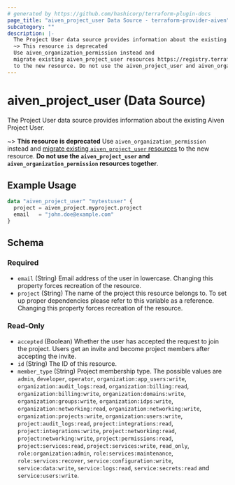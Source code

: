 ```yaml
---
# generated by https://github.com/hashicorp/terraform-plugin-docs
page_title: "aiven_project_user Data Source - terraform-provider-aiven"
subcategory: ""
description: |-
  The Project User data source provides information about the existing Aiven Project User.
  ~> This resource is deprecated
  Use aiven_organization_permission instead and
  migrate existing aiven_project_user resources https://registry.terraform.io/providers/aiven/aiven/latest/docs/guides/update-deprecated-resources
  to the new resource. Do not use the aiven_project_user and aiven_organization_permission resources together.
---
```


# aiven_project_user (Data Source)

The Project User data source provides information about the existing Aiven Project User.

~> **This resource is deprecated**
Use `aiven_organization_permission` instead and
[migrate existing `aiven_project_user` resources](https://registry.terraform.io/providers/aiven/aiven/latest/docs/guides/update-deprecated-resources) 
to the new resource. **Do not use the `aiven_project_user` and `aiven_organization_permission` resources together**.

## Example Usage

```terraform
data "aiven_project_user" "mytestuser" {
  project = aiven_project.myproject.project
  email   = "john.doe@example.com"
}
```

<!-- schema generated by tfplugindocs -->
## Schema

### Required

- `email` (String) Email address of the user in lowercase. Changing this property forces recreation of the resource.
- `project` (String) The name of the project this resource belongs to. To set up proper dependencies please refer to this variable as a reference. Changing this property forces recreation of the resource.

### Read-Only

- `accepted` (Boolean) Whether the user has accepted the request to join the project. Users get an invite and become project members after accepting the invite.
- `id` (String) The ID of this resource.
- `member_type` (String) Project membership type. The possible values are `admin`, `developer`, `operator`, `organization:app_users:write`, `organization:audit_logs:read`, `organization:billing:read`, `organization:billing:write`, `organization:domains:write`, `organization:groups:write`, `organization:idps:write`, `organization:networking:read`, `organization:networking:write`, `organization:projects:write`, `organization:users:write`, `project:audit_logs:read`, `project:integrations:read`, `project:integrations:write`, `project:networking:read`, `project:networking:write`, `project:permissions:read`, `project:services:read`, `project:services:write`, `read_only`, `role:organization:admin`, `role:services:maintenance`, `role:services:recover`, `service:configuration:write`, `service:data:write`, `service:logs:read`, `service:secrets:read` and `service:users:write`.
